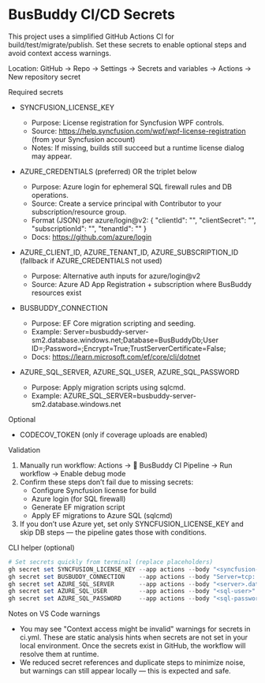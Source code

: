 # BusBuddy CI/CD Secrets

This project uses a simplified GitHub Actions CI for build/test/migrate/publish. Set these secrets to enable optional steps and avoid context access warnings.

Location: GitHub → Repo → Settings → Secrets and variables → Actions → New repository secret

Required secrets
- SYNCFUSION_LICENSE_KEY
  - Purpose: License registration for Syncfusion WPF controls.
  - Source: https://help.syncfusion.com/wpf/wpf-license-registration (from your Syncfusion account)
  - Notes: If missing, builds still succeed but a runtime license dialog may appear.

- AZURE_CREDENTIALS (preferred) OR the triplet below
  - Purpose: Azure login for ephemeral SQL firewall rules and DB operations.
  - Source: Create a service principal with Contributor to your subscription/resource group.
  - Format (JSON) per azure/login@v2:
    {
      "clientId": "<GUID>",
      "clientSecret": "<VALUE>",
      "subscriptionId": "<GUID>",
      "tenantId": "<GUID>"
    }
  - Docs: https://github.com/azure/login

- AZURE_CLIENT_ID, AZURE_TENANT_ID, AZURE_SUBSCRIPTION_ID (fallback if AZURE_CREDENTIALS not used)
  - Purpose: Alternative auth inputs for azure/login@v2
  - Source: Azure AD App Registration + subscription where BusBuddy resources exist

- BUSBUDDY_CONNECTION
  - Purpose: EF Core migration scripting and seeding.
  - Example: Server=busbuddy-server-sm2.database.windows.net;Database=BusBuddyDb;User ID=<user>;Password=<password>;Encrypt=True;TrustServerCertificate=False;
  - Docs: https://learn.microsoft.com/ef/core/cli/dotnet

- AZURE_SQL_SERVER, AZURE_SQL_USER, AZURE_SQL_PASSWORD
  - Purpose: Apply migration scripts using sqlcmd.
  - Example: AZURE_SQL_SERVER=busbuddy-server-sm2.database.windows.net

Optional
- CODECOV_TOKEN (only if coverage uploads are enabled)

Validation
1) Manually run workflow: Actions → 🚌 BusBuddy CI Pipeline → Run workflow → Enable debug mode
2) Confirm these steps don’t fail due to missing secrets:
   - Configure Syncfusion license for build
   - Azure login (for SQL firewall)
   - Generate EF migration script
   - Apply EF migrations to Azure SQL (sqlcmd)
3) If you don’t use Azure yet, set only SYNCFUSION_LICENSE_KEY and skip DB steps — the pipeline gates those with conditions.

CLI helper (optional)
```powershell
# Set secrets quickly from terminal (replace placeholders)
gh secret set SYNCFUSION_LICENSE_KEY --app actions --body "<syncfusion-key>"
gh secret set BUSBUDDY_CONNECTION    --app actions --body "Server=tcp:...;Initial Catalog=BusBuddyDb;User ID=...;Password=...;Encrypt=True;TrustServerCertificate=False;Connection Timeout=30;"
gh secret set AZURE_SQL_SERVER       --app actions --body "<server>.database.windows.net"
gh secret set AZURE_SQL_USER         --app actions --body "<sql-user>"
gh secret set AZURE_SQL_PASSWORD     --app actions --body "<sql-password>"
```

Notes on VS Code warnings
- You may see "Context access might be invalid" warnings for secrets in ci.yml. These are static analysis hints when secrets are not set in your local environment. Once the secrets exist in GitHub, the workflow will resolve them at runtime.
- We reduced secret references and duplicate steps to minimize noise, but warnings can still appear locally — this is expected and safe.

